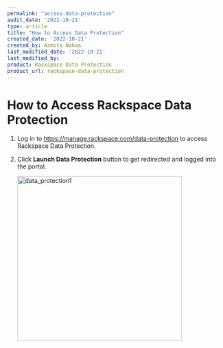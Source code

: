 ```yaml
---
permalink: "access-data-protection"
audit_date: '2022-10-21'
type: article
title: "How to Access Data Protection"
created_date: '2022-10-21'
created_by: Asmita Nakwa
last_modified_date: '2022-10-21'
last_modified_by: 
product: Rackspace Data Protection
product_url: rackspace-data-protection
---
```


# How to Access Rackspace Data Protection

1. Log in to https://manage.rackspace.com/data-protection to access Rackspace Data Protection.

2. Click **Launch Data Protection** button to get redirected and logged into the portal.

   <img width="383" alt="data_protection1" src="/support/how-to/rackspace-data-protection/data_protection1.png">